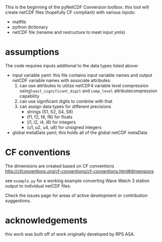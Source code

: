 This is the beginning of the pyNetCDF Conversion toolbox.
this tool will create netCDF files (hopefully CF compliant) with various inputs:
- matfile
- python dictionary
- netCDF file (rename and restructure to meet input ymls)

# assumptions
The code requires inputs additional to the data types listed above:
 * input variable yaml: this file contains input variable names and output netCDF variable names with associate attributes.
    1. can use attributes to utilize netCDF4 variable level compression using`least_significant_digit`
                                              and `comp_level` attributecompression capability
    2. can use significant digits to combine with that
    3. can assign data types for different precisions 
        - strings (S1, S2, S4, S8) 
        - (f1, f2, f4, f8) for floats
        - (i1, i2, i4, i8) for integers
        - (u1, u2, u4, u8) for unsigned integers 
 * global metaData yaml; this holds all of the global netCDF metaData  

# CF conventions
The dimensions are created based on CF conventions http://cfconventions.org/cf-conventions/cf-conventions.html#dimensions

see `example.py` for a working example converting Wave Watch 3 station output to individual netCDF files.

Check the issues page for areas of active development or contribution suggestions.

# acknowledgements
this work was built off of work originally developed by RPS ASA. 
